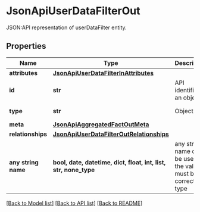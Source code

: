 # JsonApiUserDataFilterOut

JSON:API representation of userDataFilter entity.

## Properties
Name | Type | Description | Notes
------------ | ------------- | ------------- | -------------
**attributes** | [**JsonApiUserDataFilterInAttributes**](JsonApiUserDataFilterInAttributes.md) |  | 
**id** | **str** | API identifier of an object | 
**type** | **str** | Object type | defaults to "userDataFilter"
**meta** | [**JsonApiAggregatedFactOutMeta**](JsonApiAggregatedFactOutMeta.md) |  | [optional] 
**relationships** | [**JsonApiUserDataFilterOutRelationships**](JsonApiUserDataFilterOutRelationships.md) |  | [optional] 
**any string name** | **bool, date, datetime, dict, float, int, list, str, none_type** | any string name can be used but the value must be the correct type | [optional]

[[Back to Model list]](../README.md#documentation-for-models) [[Back to API list]](../README.md#documentation-for-api-endpoints) [[Back to README]](../README.md)


